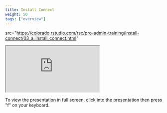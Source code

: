 ```yaml
---
title: Install Connect
weight: 50
tags: ["overview"]
---
```


src="https://colorado.rstudio.com/rsc/pro-admin-training/install-connect/03_a_install_connect.html"

<div class="resp-container">
  <iframe 
    src="https://colorado.rstudio.com/rsc/pro-admin-training/install-connect/03_a_install_connect.html" 
        class="resp-iframe" 
        gesture="media"  allow="encrypted-media" allowfullscreen>
  </iframe>
</div>


To view the presentation in full screen, click into the presentation then press "f" on your keyboard.

